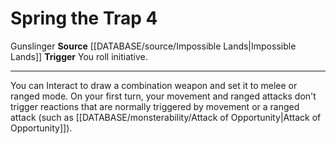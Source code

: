 ﻿---
actions: '[free-action]'
id: '1455'
name: Spring the Trap
rarity: Common
source: '[[DATABASE/source/Impossible Lands|Impossible Lands]]'
trait:
- '[[DATABASE/trait/Gunslinger|Gunslinger]]'
trigger: You roll initiative.
type: Action

---
# Spring the Trap <span class="action-icon">4</span>

<span class="item-trait">Gunslinger</span>
**Source** [[DATABASE/source/Impossible Lands|Impossible Lands]]
**Trigger** You roll initiative.

---
You can Interact to draw a combination weapon and set it to melee or ranged mode. On your first turn, your movement and ranged attacks don't trigger reactions that are normally triggered by movement or a ranged attack (such as [[DATABASE/monsterability/Attack of Opportunity|Attack of Opportunity]]).